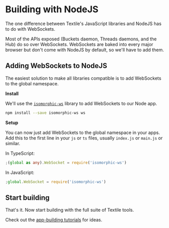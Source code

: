 # Building with NodeJS

The one difference between Textile's JavaScript libraries and NodeJS has to do with WebSockets.

Most of the APIs exposed (Buckets daemon, Threads daemons, and the Hub) do so over WebSockets. WebSockets are baked into every major browser but don't come with NodeJS by default, so we'll have to add them.

## Adding WebSockets to NodeJS

The easiest solution to make all libraries compatible is to add WebSockets to the global namespace.

**Install**

We'll use the [`isomorphic-ws`](https://www.npmjs.com/package/isomorphic-ws) library to add WebSockets to our Node app.

```bash
npm install --save isomorphic-ws ws
```

**Setup**

You can now just add WebSockets to the global namespace in your apps. Add this to the first line in your `js` or `ts` files, usually `index.js` or `main.js` or similar.

In TypeScript:

```typescript
;(global as any).WebSocket = require('isomorphic-ws')
```

In JavaScript:

```javascript
;global.WebSocket = require('isomorphic-ws')
```

## Start building

That's it. Now start building with the full suite of Textile tools. 

Check out the [app-building tutorials](hub/web-app.md) for ideas.